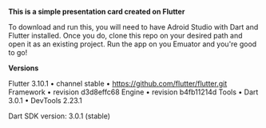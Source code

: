 **This is a simple presentation card created on Flutter**

To download and run this, you will need to have Adroid Studio with Dart and Flutter installed.
Once you do, clone this repo on your desired path and open it as an existing project.
Run the app on you Emuator and you're good to go!


**Versions**

Flutter 3.10.1 • channel stable • https://github.com/flutter/flutter.git
Framework • revision d3d8effc68
Engine • revision b4fb11214d
Tools • Dart 3.0.1 • DevTools 2.23.1

Dart SDK version: 3.0.1 (stable)

